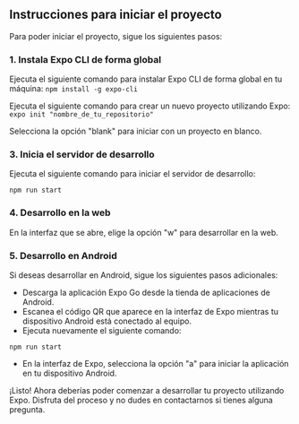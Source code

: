 ## Instrucciones para iniciar el proyecto

Para poder iniciar el proyecto, sigue los siguientes pasos:

### 1. Instala Expo CLI de forma global

Ejecuta el siguiente comando para instalar Expo CLI de forma global en tu máquina:
`npm install -g expo-cli`

Ejecuta el siguiente comando para crear un nuevo proyecto utilizando Expo:
`expo init "nombre_de_tu_repositorio"`

Selecciona la opción "blank" para iniciar con un proyecto en blanco.

### 3. Inicia el servidor de desarrollo

Ejecuta el siguiente comando para iniciar el servidor de desarrollo:

`npm run start`

### 4. Desarrollo en la web

En la interfaz que se abre, elige la opción "w" para desarrollar en la web.

### 5. Desarrollo en Android

Si deseas desarrollar en Android, sigue los siguientes pasos adicionales:

- Descarga la aplicación Expo Go desde la tienda de aplicaciones de Android.
- Escanea el código QR que aparece en la interfaz de Expo mientras tu dispositivo Android está conectado al equipo.
- Ejecuta nuevamente el siguiente comando:

`npm run start`

- En la interfaz de Expo, selecciona la opción "a" para iniciar la aplicación en tu dispositivo Android.

¡Listo! Ahora deberías poder comenzar a desarrollar tu proyecto utilizando Expo. Disfruta del proceso y no dudes en contactarnos si tienes alguna pregunta.
